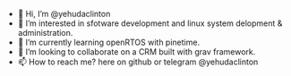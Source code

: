 - 👋 Hi, I’m @yehudaclinton
- 👀 I’m interested in sfotware development and linux system delopment & administration.
- 🌱 I’m currently learning openRTOS with pinetime.
- 💞️ I’m looking to collaborate on a CRM built with grav framework.
- 📫 How to reach me? here on github or telegram @yehudaclinton

<!---
yehudaclinton/yehudaclinton is a ✨ special ✨ repository because its `README.md` (this file) appears on your GitHub profile.
You can click the Preview link to take a look at your changes.
--->
